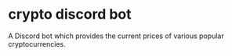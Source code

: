 # crypto discord bot
 A Discord bot which provides the current prices of various popular cryptocurrencies.
